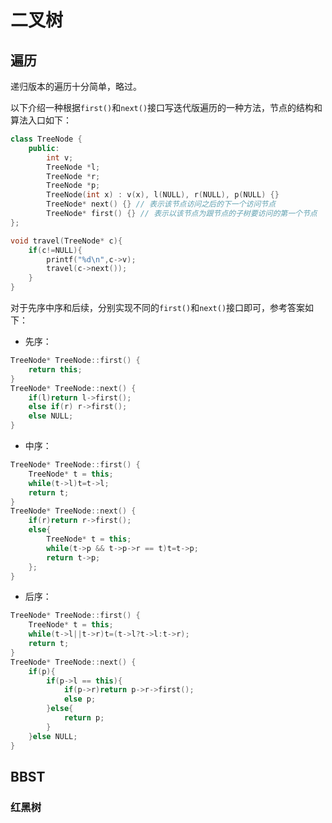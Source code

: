 # 二叉树

## 遍历

递归版本的遍历十分简单，略过。

以下介绍一种根据`first()`和`next()`接口写迭代版遍历的一种方法，节点的结构和算法入口如下：

```cpp
class TreeNode {
    public:
        int v;
        TreeNode *l;
        TreeNode *r;
        TreeNode *p;
        TreeNode(int x) : v(x), l(NULL), r(NULL), p(NULL) {}
        TreeNode* next() {} // 表示该节点访问之后的下一个访问节点
        TreeNode* first() {} // 表示以该节点为跟节点的子树要访问的第一个节点
};

void travel(TreeNode* c){
    if(c!=NULL){
        printf("%d\n",c->v);
        travel(c->next());
    }
}
```

对于先序中序和后续，分别实现不同的`first()`和`next()`接口即可，参考答案如下：

* 先序：

```cpp
TreeNode* TreeNode::first() {
    return this;
}
TreeNode* TreeNode::next() {
    if(l)return l->first();
    else if(r) r->first();
    else NULL;
}
```

* 中序：

```cpp
TreeNode* TreeNode::first() {
    TreeNode* t = this;
    while(t->l)t=t->l;
    return t;
}
TreeNode* TreeNode::next() {
    if(r)return r->first();
    else{
        TreeNode* t = this;
        while(t->p && t->p->r == t)t=t->p;
        return t->p;
    };
}
```

* 后序：

```cpp
TreeNode* TreeNode::first() {
    TreeNode* t = this;
    while(t->l||t->r)t=(t->l?t->l:t->r);
    return t;
}
TreeNode* TreeNode::next() {
    if(p){
        if(p->l == this){
            if(p->r)return p->r->first();
            else p;
        }else{
            return p;
        }
    }else NULL;
}
```

## BBST

### 红黑树
